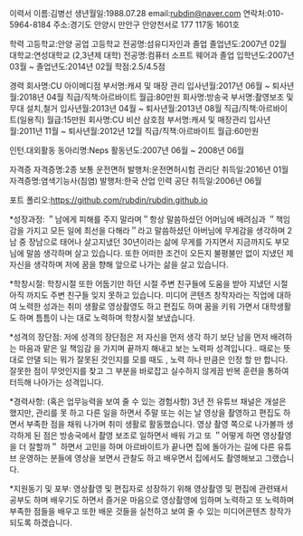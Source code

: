 이력서
이름:김병선
생년월일:1988.07.28
email:rubdin@naver.com
연락처:010-5964-8184
주소:경기도 안양시 만안구 안양천서로 177 117동 1601호

학력 
고등학교:안양 공업 고등학교 전공명:섬유디자인과 졸업 졸업년도:2007년 02월
대학교:연성대학교 (2,3년제 대학) 전공명:컴퓨터 소프트 웨어과 졸업 입학년도:2007년 03월 ~ 졸업년도:2014년 02월 학점:2.5/4.5점

경력
회사명:CU 아이메디점 부서명:캐셔 및 매장 관리 입사년월:2017년 06월 ~ 퇴사년월:2018년 04월 직급/직책:아르바이트 월급:80만원
회사명:방송국 부서명:촬영보조 및 무대 설치,철거 입사년월:2013년 04월 ~ 퇴사년월:2013년 08월 직급/직책:아르바이트(일용직) 월급:15만원
회사명:CU 비산 삼호점 부서명:캐셔 및 매장관리 입사년월:2011년 11월 ~ 퇴사년월:2012년 12월 직급/직책:아르바이트 월급:60만원

인턴.대외활동 
동아리명:Neps 활동년도:2007년 06월 ~ 2008년 06월

자격증 
자격증명:2종 보통 운전면허 발행처:운전면허시험 관리단 취득일:2016년 01월
자격증명:염색기능사(침염) 발행처:한국 산업 인력 공단 취득일:2006년 06월

포트 폴리오:https://github.com/rubdin/rubdin.github.io 

*성장과정:
＂남에게 피해를 주지 말라며＂항상 말씀하셨던 어머님에 배려심과 ＂책임감을 가지고 모든 일에 최선을 다해라＂라고 말씀하셨던
아버님에 무게감을 생각하며 2남 중 장남으로 태어나 살고지냈던 30년이라는 삶에 무게를 가지면서 지금까지도 부모님에 말씀 생각하며 살고 있습니다. 또한 어떠한 조건이 오든지 불평불만 없이 지냈던 제 자신을 생각하며 저에 꿈을 향해 앞으로 나가는 삶을 살고 있습니다.

*학창시절:
학창시절 또한 어둡기만 하던 시절 주변 친구들에 도움을 받아 지냈던 시절 아직 까지도 주변 친구들 잊지 못하고 있습니다. 미디어 콘텐츠 창작자라는 직업에 대하여 노력한 성과는 취미 생활로 영상촬영도 하고 편집도 하며 꿈을 키워 가면서 대학생활도 하며 틈틈이 나는 대로 노력하며 학창시절 보냈습니다.

*성격의 장단점:
저에 성격의 장단점은 저 자신을 먼저 생각 하기 보단 남을 먼저 배려하는 마음과 맡은 일 책임감 을 가지며 끝까지 해내고 보는 노력파 성격입니다.. 때로는 뜻대로 안댈 되는 뭐가 잘못된 것인지를 모를 때도 , 노력 하나 만큼은 인정 할 만 합니다. 잘못한 점이 무엇인지를 찾고 그 부분을 바로잡고 실수하지 않게끔 반복 훈련을 통하여 터득해 나아가는 성격입니다.

*경력사항: (혹은 업무능력을 보여 줄 수 있는 경험사항)
3년 전 유튜브 채널은 개설은 했지만, 관리를 못 하고 다른 일을 하면서 주말 또는 쉬는 날 영상을 촬영하고 편집도 하면서 부족한 점을 채워 나가며 취미 생활로 활동했습니다. 영상 촬영 쪽으로 나가볼까 생각하게 된 점은 방송국에서 촬영 보조로 일하면서 배워 가고 또
＂어떻게 하면 영상촬영을 더 잘할까＂ 하면서 고민을 하며 아르바이트가 끝나면 집에 돌아가는 길에 다른 유튜브 운영하는 분들에 영상을 보면서 관찰도 하고 배우면서 집에서도 촬영해보고 그랬습니다.

*지원동기 및 포부:
영상촬영 및 편집자로 성장하기 위해 영상촬영 및 편집에 관련돼서 공부도 하며 배우기도 하면서 즐거운 마음으로 영상촬영에 임하며 노력하고 또 노력하며 부족한 점들을 배우고 또한 배운 것들을 실천하고 보여 줄 수 있는 미디어콘텐츠 창작가 되도록 하겠습니다.
